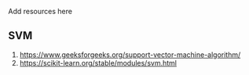 Add resources here

## SVM 
1. https://www.geeksforgeeks.org/support-vector-machine-algorithm/
2. https://scikit-learn.org/stable/modules/svm.html
